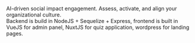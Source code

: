 AI-driven social impact engagement. Assess, activate, and align your organizational culture. <br/> Backend is build in NodeJS + Sequelize + Express, frontend is built in VueJS for admin panel, NuxtJS for quiz application, wordpress for landing pages.
